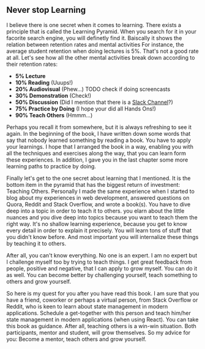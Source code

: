 ## Never stop Learning

I believe there is one secret when it comes to learning. There exists a principle that is called the Learning Pyramid. When you search for it in your facorite search engine, you will definetly find it. Baiscally it shows the relation between retention rates and mental activities For instance, the average student retention when doing lectures is 5%. That's not a good rate at all. Let's see how all the other mental activities break down according to their retention rates:

* **5% Lecture**
* **10% Reading** (Uuups!)
* **20% Audiovisual** (Phew...) TODO check if doing screencasts
* **30% Demonstration** (Check!)
* **50% Discussion** (Did I mention that there is a [Slack Channel](https://slack-taming-the-state.wieruch.com/)?)
* **75% Practice by Doing** (I hope your did all Hands Ons!)
* **90% Teach Others** (Hmmm...)

Perhaps you recall it from somewhere, but it is always refreshing to see it again. In the beginning of the book, I have written down some words that say that nobody learned something by reading a book. You have to apply your learnings. I hope that I arranged the book in a way, enabling you with all the techniques and exercises along the way, that you can learn form these experiences. In addition, I gave you in the last chapter some more learning paths to practice by doing.

Finally let's get to the one secret about learning that I mentioned. It is the bottom item in the pyramid that has the biggest return of investment: Teaching Others. Personally I made the same experience when I started to blog about my experiences in web development, answered questions on Quora, Reddit and Stack Overflow, and wrote a book(s). You have to dive deep into a topic in order to teach it to others. you elarn about the little nuances and you dive deep into topics because you want to teach them the right way. It's no shallow learning experience, because you get to know every detail in order to explain it precisely. You will learn tons of stuff that you didn't know before. And most important you will internalize these things by teaching it to others.

After all, you can't know everything. No one is an expert. I am no expert but I challenge myself too by trying to teach things. I get great feedback from people, positive and negative, that I can apply to grow myself. You can do it as well. You can become better by challenging yourself, teach something to others and grow yourself.

So here is my quest for you after you have read this book. I am sure that you have a friend, coworker or perhaps a virtual person, from Stack Overflow or Reddit, who is keen to learn about state management in modern applications. Schedule a get-together with this person and teach him/her state management in modern applications (when using React). You can take this book as guidance. After all, teaching others is a win-win situation. Both participants, mentor and student, will grow themselves. So my advice for you: Become a mentor, teach others and grow yourself.
